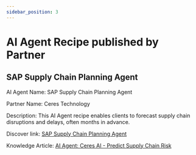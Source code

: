```yaml
---
sidebar_position: 3
---
```



# AI Agent Recipe published by Partner

<head>
  <meta name="guidename" content="Partner Submissions"/>
  <meta name="context" content="GUID-d8f9f4f8-903d-4faf-b06e-8040c84411cc"/>
</head>


## SAP Supply Chain Planning Agent

AI Agent Name: SAP Supply Chain Planning Agent

Partner Name: Ceres Technology

Description: This AI Agent recipe enables clients to forecast supply chain disruptions and delays, often months in advance. 

Discover link: [SAP Supply Chain Planning Agent](https://discover.boomi.com/solutions/ceres-ai-predict-supply-chain-risk) 

Knowledge Article: [AI Agent: Ceres AI - Predict Supply Chain Risk](https://community.boomi.com/s/article/Ceres-AI-Predict-Supply-Chain-Risk) 
